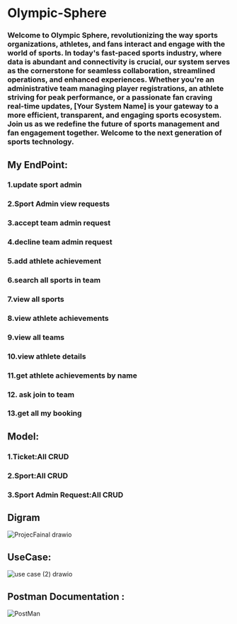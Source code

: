 # Olympic-Sphere
### Welcome to Olympic Sphere, revolutionizing the way sports organizations, athletes, and fans interact and engage with the world of sports. In today's fast-paced sports industry, where data is abundant and connectivity is crucial, our system serves as the cornerstone for seamless collaboration, streamlined operations, and enhanced experiences. Whether you're an administrative team managing player registrations, an athlete striving for peak performance, or a passionate fan craving real-time updates, [Your System Name] is your gateway to a more efficient, transparent, and engaging sports ecosystem. Join us as we redefine the future of sports management and fan engagement together. Welcome to the next generation of sports technology.

## My EndPoint:
### 1.update sport admin 
### 2.Sport Admin view requests
### 3.accept team admin request
### 4.decline team admin request
### 5.add athlete achievement
### 6.search all sports in team
### 7.view all sports
### 8.view athlete achievements
### 9.view all teams
### 10.view athlete details
### 11.get athlete achievements by name
### 12. ask join to team 
### 13.get all my booking
 ## Model:
### 1.Ticket:All CRUD
### 2.Sport:All CRUD
### 3.Sport Admin Request:All CRUD
## Digram
![ProjecFainal drawio](https://github.com/lamia49/Olympic-Sphere/assets/80590112/a1b48f6b-dcb3-49ad-a220-3b82e0822f20)

## UseCase:
![use case (2) drawio](https://github.com/lamia49/Olympic-Sphere/assets/80590112/a2dde027-5e4b-4a2f-929f-8b743498da63)

## Postman Documentation :
![PostMan](https://github.com/lamia49/Olympic-Sphere/assets/80590112/35f6642c-2e8a-446b-8f45-3ebca9fd5504)









